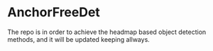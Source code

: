 # AnchorFreeDet
The repo is in order to achieve the headmap based object detection methods, and it will be updated keeping allways.